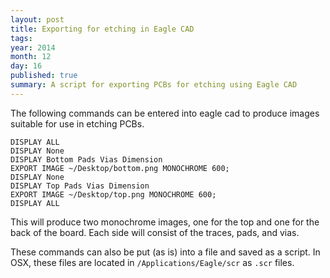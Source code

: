 ```yaml
---
layout: post
title: Exporting for etching in Eagle CAD
tags: 
year: 2014
month: 12
day: 16
published: true
summary: A script for exporting PCBs for etching using Eagle CAD
---
```


The following commands can be entered into eagle cad to produce images suitable for use in etching PCBs.

```
DISPLAY ALL
DISPLAY None
DISPLAY Bottom Pads Vias Dimension
EXPORT IMAGE ~/Desktop/bottom.png MONOCHROME 600;
DISPLAY None
DISPLAY Top Pads Vias Dimension
EXPORT IMAGE ~/Desktop/top.png MONOCHROME 600;
DISPLAY ALL
```

This will produce two monochrome images, one for the top and one for the back of the board.
Each side will consist of the traces, pads, and vias.


These commands can also be put (as is) into a file and saved as a script.
In OSX, these files are located in ``/Applications/Eagle/scr`` as ``.scr`` files.


